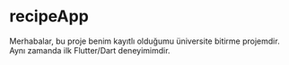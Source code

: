 # recipeApp
Merhabalar, bu proje benim kayıtlı olduğumu üniversite bitirme projemdir. Aynı zamanda ilk Flutter/Dart deneyimimdir.

